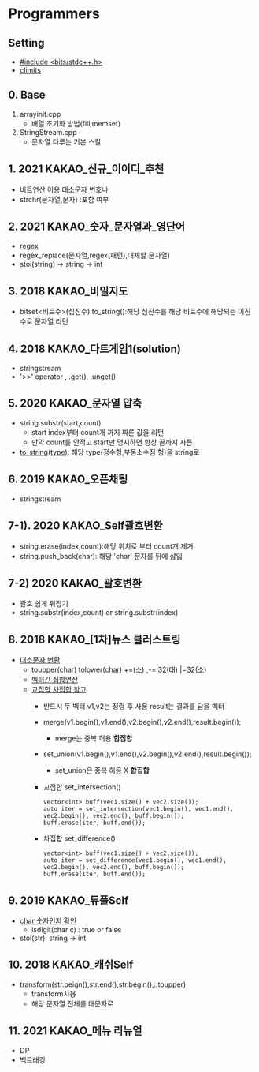 # Programmers

## Setting
- [#include <bits/stdc++.h>](https://raeyoungii.github.io/bits-stdc++.h/)
-  [climits](https://docs.microsoft.com/ko-kr/cpp/c-language/cpp-integer-limits?view=msvc-160)

##  0.  Base
1.  arrayinit.cpp
    -   배열 초기화 방법(fill,memset)
2.  StringStream.cpp
    - 문자열 다루는 기본 스킬 
  
##  1.  2021 KAKAO_신규_이이디_추천
-   비트연산 이용 대소문자 변호나
-   strchr(문자열,문자) :포함 여부 

##  2.  2021 KAKAO_숫자_문자열과_영단어
-   [regex](https://modoocode.com/303)
-   regex_replace(문자열,regex(패턴),대체할 문자열)
-   stoi(string) -> string -> int

##  3.  2018 KAKAO_비밀지도
-   bitset<비트수>(십진수).to_string():해당 십진수를 해당 비트수에 해당되는 이진수로 문자열 리턴

##  4.  2018 KAKAO_다트게임1(solution)
-   stringstream
-   '>>' operator , .get(), .unget()

##  5. 2020 KAKAO_문자열 압축
-   string.substr(start,count) 
    -   start index부터 count개 까지 짜른 값을 리턴
    -   만약 count를 안적고 start만 명시하면 항상 끝까지 자름
-  [to_string(type)](https://www.cplusplus.com/reference/string/to_string/): 해당 type(정수형,부동소수점 형)을 string로 

##  6.  2019 KAKAO_오픈채팅
-  stringstream

##  7-1).  2020 KAKAO_Self괄호변환
-   string.erase(index,count):해당 위치로 부터 count개 제거
-   string.push_back(char): 해당 'char' 문자를 뒤에 삽입

##  7-2) 2020 KAKAO_괄호변환
-   괄호 쉽게 뒤집기
-   string.substr(index,count) or string.substr(index)

## 8.   2018 KAKAO_[1차]뉴스 클러스트링
-   [대소문자 변환](https://hoho325.tistory.com/314)
    -   toupper(char) tolower(char)  +=(소) ,-= 32(대)  |=32(소)
    -   [벡터간 집합연산](https://1coding.tistory.com/124)
    -   [교집합 차집합 참고](https://unluckyjung.github.io/cpp/2020/04/24/Set_Func/)
        -   반드시 두 벡터 v1,v2는 정령 후 사용  result는 결과를 담을 벡터
        - merge(v1.begin(),v1.end(),v2.begin(),v2.end(),result.begin());
          - merge는 중복 허용 **합집합** 
        - set_union(v1.begin(),v1.end(),v2.begin(),v2.end(),result.begin());
          - set_union은 중복 허용 X **합집합**

        -   교집합 set_intersection()

                vector<int> buff(vec1.size() + vec2.size());
                auto iter = set_intersection(vec1.begin(), vec1.end(), vec2.begin(), vec2.end(), buff.begin());
                buff.erase(iter, buff.end());

        -   차집합 set_difference()

                vector<int> buff(vec1.size() + vec2.size());
                auto iter = set_difference(vec1.begin(), vec1.end(), vec2.begin(), vec2.end(), buff.begin());
                buff.erase(iter, buff.end());

##  9.  2019 KAKAO_튜플Self
-   [char 숫자인지 확인](https://www.delftstack.com/ko/howto/cpp/how-to-determine-if-a-string-is-number-cpp/)
    -   isdigit(char c) : true or false  
- stoi(str): string -> int 

## 10. 2018 KAKAO_캐쉬Self
-   transform(str.beign(),str.end(),str.begin(),::toupper)
    -   transform사용
    -   해당 문자열 전체를 대문자로

##  11. 2021 KAKAO_메뉴 리뉴얼
-   DP
-   백트래킹
